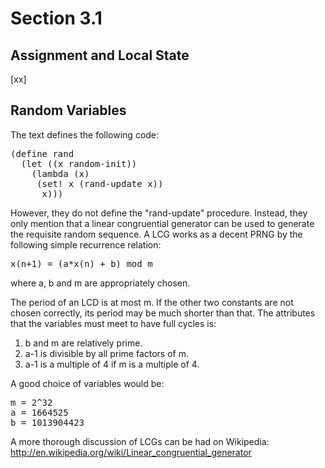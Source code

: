 Section 3.1
=========== 

Assignment and Local State
--------------------------

[xx]

Random Variables
---------------- 

The text defines the following code:

<pre>
(define rand
  (let ((x random-init))
    (lambda (x)
     (set! x (rand-update x))
      x)))
</pre>

However, they do not define the "rand-update" procedure. Instead, they only mention that a linear congruential generator can be used to generate the requisite random sequence. A LCG works as a decent PRNG by the following simple recurrence relation:

<pre>
x(n+1) = (a*x(n) + b) mod m
</pre>

where a, b and m are appropriately chosen. 

The period of an LCD is at most m. If the other two constants are not chosen correctly, its period may be much shorter than that. The attributes that the variables must meet to have full cycles is:

1. b and m are relatively prime.
2. a-1 is divisible by all prime factors of m.
3. a-1 is a multiple of 4 if m is a multiple of 4.

A good choice of variables would be:

<pre>
m = 2^32
a = 1664525
b = 1013904423
</pre>

A more thorough discussion of LCGs can be had on Wikipedia: http://en.wikipedia.org/wiki/Linear_congruential_generator
